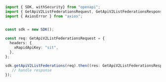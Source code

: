<!-- Start SDK Example Usage -->
```typescript
import { SDK, withSecurity} from "openapi";
import { GetApiV2ListFederationsRequest, GetApiV2ListFederationsResponse } from "openapi/src/sdk/models/operations";
import { AxiosError } from "axios";


const sdk = new SDK();
    
const req: GetApiV2ListFederationsRequest = {
  headers: {
    xRapidApiKey: "sit",
  },
};

sdk.getApiV2ListFederations(req).then((res: GetApiV2ListFederationsResponse | AxiosError) => {
   // handle response
});
```
<!-- End SDK Example Usage -->